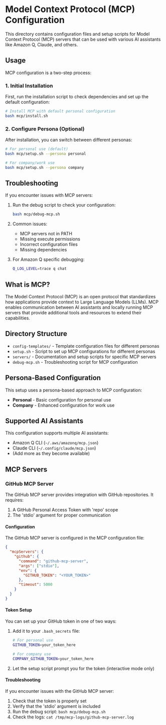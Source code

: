 # Model Context Protocol (MCP) Configuration

This directory contains configuration files and setup scripts for Model Context Protocol (MCP) servers that can be used with various AI assistants like Amazon Q, Claude, and others.

## Usage

MCP configuration is a two-step process:

### 1. Initial Installation

First, run the installation script to check dependencies and set up the default configuration:

```bash
# Install MCP with default personal configuration
bash mcp/install.sh
```

### 2. Configure Persona (Optional)

After installation, you can switch between different personas:

```bash
# For personal use (default)
bash mcp/setup.sh --persona personal

# For company/work use
bash mcp/setup.sh --persona company
```

## Troubleshooting

If you encounter issues with MCP servers:

1. Run the debug script to check your configuration:
   ```bash
   bash mcp/debug-mcp.sh
   ```

2. Common issues:
   - MCP servers not in PATH
   - Missing execute permissions
   - Incorrect configuration files
   - Missing dependencies

3. For Amazon Q specific debugging:
   ```bash
   Q_LOG_LEVEL=trace q chat
   ```

## What is MCP?

The Model Context Protocol (MCP) is an open protocol that standardizes how applications provide context to Large Language Models (LLMs). MCP enables communication between AI assistants and locally running MCP servers that provide additional tools and resources to extend their capabilities.

## Directory Structure

- `config-templates/` - Template configuration files for different personas
- `setup.sh` - Script to set up MCP configurations for different personas
- `servers/` - Documentation and setup scripts for specific MCP servers
- `debug-mcp.sh` - Troubleshooting script for MCP configuration

## Persona-Based Configuration

This setup uses a persona-based approach to MCP configuration:

- **Personal** - Basic configuration for personal use
- **Company** - Enhanced configuration for work use

## Supported AI Assistants

This configuration supports multiple AI assistants:

- Amazon Q CLI (`~/.aws/amazonq/mcp.json`)
- Claude CLI (`~/.config/claude/mcp.json`)
- (Add more as they become available)

## MCP Servers

### GitHub MCP Server

The GitHub MCP server provides integration with GitHub repositories. It requires:

1. A GitHub Personal Access Token with 'repo' scope
2. The 'stdio' argument for proper communication

#### Configuration

The GitHub MCP server is configured in the MCP configuration file:

```json
{
  "mcpServers": {
    "github": {
      "command": "github-mcp-server",
      "args": ["stdio"],
      "env": {
        "GITHUB_TOKEN": "<YOUR_TOKEN>"
      },
      "timeout": 5000
    }
  }
}
```

#### Token Setup

You can set up your GitHub token in one of two ways:

1. Add it to your `.bash_secrets` file:
   ```bash
   # For personal use
   GITHUB_TOKEN=your_token_here
   
   # For company use
   COMPANY_GITHUB_TOKEN=your_token_here
   ```

2. Let the setup script prompt you for the token (interactive mode only)

#### Troubleshooting

If you encounter issues with the GitHub MCP server:

1. Check that the token is properly set
2. Verify that the 'stdio' argument is included
3. Run the debug script: `bash mcp/debug-mcp.sh`
4. Check the logs: `cat /tmp/mcp-logs/github-mcp-server.log`
